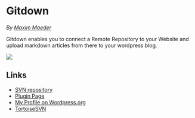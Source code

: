 # Gitdown
*By [Maxim Maeder](https://maximmaeder.com/)*

Gitdown enables you to connect a Remote Repository to your Website and upload markdown articles from there to your wordpress blog.

![](https://raw.githubusercontent.com/Maximinodotpy/Gitdown/master/images/gitdown.png)



## Links
- [SVN repository](http://plugins.svn.wordpress.org/gitdown/)
- [Plugin Page](https://wordpress.org/plugins/gitdown)
- [My Profile on Wordpress.org](https://profiles.wordpress.org/maximmaeder/)
- [TortoiseSVN](https://tortoisesvn.net/)